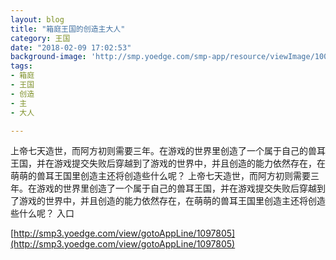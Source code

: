 ```yaml
---
layout: blog
title: "箱庭王国的创造主大人"
category: 王国
date: "2018-02-09 17:02:53"
background-image: 'http://smp.yoedge.com/smp-app/resource/viewImage/1001923appline.png'
tags:
- 箱庭
- 王国
- 创造
- 主
- 大人

---
```

上帝七天造世，而阿方初则需要三年。在游戏的世界里创造了一个属于自己的兽耳王国，并在游戏提交失败后穿越到了游戏的世界中，并且创造的能力依然存在，在萌萌的兽耳王国里创造主还将创造些什么呢？
上帝七天造世，而阿方初则需要三年。在游戏的世界里创造了一个属于自己的兽耳王国，并在游戏提交失败后穿越到了游戏的世界中，并且创造的能力依然存在，在萌萌的兽耳王国里创造主还将创造些什么呢？
入口

[http://smp3.yoedge.com/view/gotoAppLine/1097805](http://smp3.yoedge.com/view/gotoAppLine/1097805)

        
